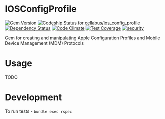 # IOSConfigProfile

[![Gem Version](https://badge.fury.io/rb/ios_config_profile.svg)](https://badge.fury.io/rb/ios_config_profile)
[ ![Codeship Status for cellabus/ios_config_profile](https://codeship.com/projects/78639f70-c12a-0132-6290-3eb2295b72b3/status?branch=master)](https://codeship.com/projects/73471)
[![Dependency Status](https://gemnasium.com/cellabus/ios_config_profile.svg)](https://gemnasium.com/cellabus/ios_config_profile)
[![Code Climate](https://codeclimate.com/github/cellabus/ios_config_profile/badges/gpa.svg)](https://codeclimate.com/github/cellabus/ios_config_profile)
[![Test Coverage](https://codeclimate.com/github/cellabus/ios_config_profile/badges/coverage.svg)](https://codeclimate.com/github/cellabus/ios_config_profile/coverage)
[![security](https://hakiri.io/github/cellabus/ios_config_profile/master.svg)](https://hakiri.io/github/cellabus/ios_config_profile/master)

Gem for creating and manipulating Apple Configuration Profiles and Mobile
Device Management (MDM) Protocols

# Usage
TODO

# Development
To run tests - `bundle exec rspec`
